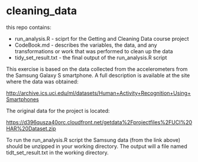 # cleaning_data
this repo contains:
* run_analysis.R - sciprt for the Getting and Cleaning Data course project
* CodeBook.md -  describes the variables, the data, and any transformations or work that was performed to clean up the data
* tidy_set_result.txt - the final output of the run_analysis.R script

This exercise is based on the data collected from the accelerometers from the Samsung Galaxy S smartphone. 
A full description is available at the site where the data was obtained: 

http://archive.ics.uci.edu/ml/datasets/Human+Activity+Recognition+Using+Smartphones 

The original data for the project is located: 

https://d396qusza40orc.cloudfront.net/getdata%2Fprojectfiles%2FUCI%20HAR%20Dataset.zip 

To run the run_analysis.R script the Samsung data (from the link above) should be unzipped in your working directory.
The output will a file named tidt_set_result.txt in the working directory.
